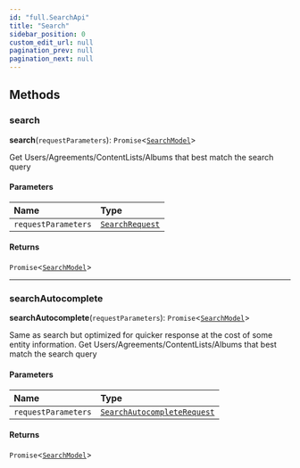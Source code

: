 ```yaml
---
id: "full.SearchApi"
title: "Search"
sidebar_position: 0
custom_edit_url: null
pagination_prev: null
pagination_next: null
---
```


## Methods

### search

**search**(`requestParameters`): `Promise`<[`SearchModel`](../interfaces/full.SearchModel.md)\>

Get Users/Agreements/ContentLists/Albums that best match the search query

#### Parameters

| Name | Type |
| :------ | :------ |
| `requestParameters` | [`SearchRequest`](../interfaces/full.SearchRequest.md) |

#### Returns

`Promise`<[`SearchModel`](../interfaces/full.SearchModel.md)\>

___

### searchAutocomplete

**searchAutocomplete**(`requestParameters`): `Promise`<[`SearchModel`](../interfaces/full.SearchModel.md)\>

Same as search but optimized for quicker response at the cost of some entity information.
Get Users/Agreements/ContentLists/Albums that best match the search query

#### Parameters

| Name | Type |
| :------ | :------ |
| `requestParameters` | [`SearchAutocompleteRequest`](../interfaces/full.SearchAutocompleteRequest.md) |

#### Returns

`Promise`<[`SearchModel`](../interfaces/full.SearchModel.md)\>
